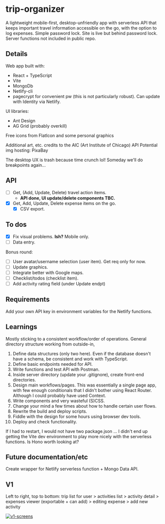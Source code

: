 # trip-organizer

A lightweight mobile-first, desktop-unfriendly app with serverless API that keeps important travel information accessible on the go, with the option to log expenses. Simple password lock.
Site is live but behind password lock. Server functions not included in public repo.

## Details

Web app built with:

-   React + TypeScript
-   Vite
-   MongoDb
-   Netlify-cli
-   pagecrypt for convenient pw (this is not particularly robust). Can update with Identity via Netlify.

UI libraries:

-   Ant Design
-   AG Grid (probably overkill)

Free icons from FlatIcon and some personal graphics

Additional art, etc. credits to the AIC (Art Institute of Chicago) API
Potential img hosting: PixaBay

The desktop UX is trash because time crunch lol! Someday we'll do breakpoints again...

## API

-   [ ] Get, (Add, Update, Delete) travel action items.
    -   **API done, UI update/delete components TBC.**
-   [x] Get, Add, Update, Delete expense items on the go.
    -   [x] CSV export.

## To dos

-   [x] Fix visual problems. **Ish?** Mobile only.
-   [ ] Data entry.

Bonus round:

-   [ ] User avatar/username selection (user item). Get req only for now.
-   [ ] Update graphics.
-   [ ] Integrate better with Google maps.
-   [ ] Checklist/todos (checklist item).
-   [ ] Add activity rating field (under Update endpt)

## Requirements

Add your own API key in environment variables for the Netlify functions.

## Learnings
Mostly sticking to a consistent workflow/order of operations. General directory structure working from outside-in, 
1. Define data structures (only two here). Even if the database doesn't have a schema, be consistent and work with TypeScript.
2. Define basic endpoints needed for API.
3. Write functions and test API with Postman.
4. Inside server directory (update your .gitignore), create front-end directories.
5. Design main workflows/pages. This was essentially a single page app, with few enough conditionals that I didn't bother using React Router. Although I could probably have used Context.
6. Write components and very wasteful (S)CSS.
7. Change your mind a few times about how to handle certain user flows.
8. Rewrite the build and deploy scripts.
9. Fiddle with the design for some hours using browser dev tools.
10. Deploy and check functionality.

If I had to restart, I would not have two package.json ...
I didn't end up getting the Vite dev environment to play more nicely with the serverless functions. Is Hono worth looking at?

## Future documentation/etc

Create wrapper for Netlify serverless function + Mongo Data API.

## V1
Left to right, top to bottom: trip list for user > activities list > activity detail > expenses viewer (exportable + can add) > editing expense > add new activity

[![v1-screens](https://i.postimg.cc/bwGLX9nb/v1-screens.png)](https://i.postimg.cc/bwGLX9nb/v1-screens.png)

